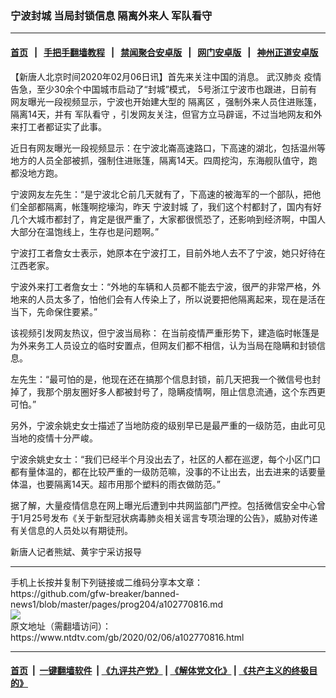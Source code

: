 ### 宁波封城 当局封锁信息 隔离外来人 军队看守
------------------------

#### [首页](https://github.com/gfw-breaker/banned-news1/blob/master/README.md) &nbsp;&nbsp;|&nbsp;&nbsp; [手把手翻墙教程](https://github.com/gfw-breaker/guides/wiki) &nbsp;&nbsp;|&nbsp;&nbsp; [禁闻聚合安卓版](https://github.com/gfw-breaker/bn-android) &nbsp;&nbsp;|&nbsp;&nbsp; [网门安卓版](https://github.com/oGate2/oGate) &nbsp;&nbsp;|&nbsp;&nbsp; [神州正道安卓版](https://github.com/SzzdOgate/update) 



<div><div class="post_content" itemprop="articleBody">
 <p>
  【新唐人北京时间2020年02月06日讯】首先来关注中国的消息。
  <ok href="https://www.ntdtv.com/gb/武汉肺炎.htm">
   武汉肺炎
  </ok>
  疫情告急，至少30余个中国城市启动了“封城”模式， 5号浙江宁波市也跟进，日前有网友曝光一段视频显示，宁波也开始建大型的
  <ok href="https://www.ntdtv.com/gb/隔离区.htm">
   隔离区
  </ok>
  ，强制外来人员住进账篷，隔离14天，并有
  <ok href="https://www.ntdtv.com/gb/军队看守.htm">
   军队看守
  </ok>
  ，引发网友关注，但官方立马辟谣，不过当地网友和外来打工者都证实了此事。
 </p>
 <p>
  近日有网友曝光一段视频显示：在宁波北崙高速路口，下高速的湖北，包括温州等地方的人员全部被抓，强制住进账篷，隔离14天。四周挖沟，东海舰队值守，跑都没地方跑。
 </p>
 <p>
  宁波网友左先生：“是宁波北仑前几天就有了，下高速的被海军的一个部队，把他们全部都隔离，帐篷啊挖壕沟，昨天
  <ok href="https://www.ntdtv.com/gb/宁波封城.htm">
   宁波封城
  </ok>
  了，我们这个村都封了，国内有好几个大城市都封了，肯定是很严重了，大家都很慌恐了，还影响到经济啊，中国人大部分在温饱线上，生存也是问题啊。”
 </p>
 <p>
  宁波打工者詹女士表示，她原本在宁波打工，目前外地人去不了宁波，她只好待在江西老家。
 </p>
 <p>
  宁波外来打工者詹女士：“外地的车辆和人员都不能去宁波，很严的非常严格，外地来的人员太多了，怕他们会有人传染上了，所以说要把他隔离起来，现在是活在当下，先命保住要紧。”
 </p>
 <p>
  该视频引发网友热议，但宁波当局称： 在当前疫情严重形势下，建造临时帐篷是为外来务工人员设立的临时安置点，但网友们都不相信，认为当局在隐瞒和封锁信息。
 </p>
 <p>
  左先生：“最可怕的是，他现在还在搞那个信息封锁，前几天把我一个微信号也封掉了，我那个朋友圈好多人都被封号了，隐瞒疫情啊，阻止信息流通，这个东西更可怕。”
 </p>
 <p>
  另外，宁波余姚史女士描述了当地防疫的级别早已是最严重的一级防范，由此可见当地的疫情十分严峻。
 </p>
 <p>
  宁波余姚史女士：“我们已经半个月没出去了，社区的人都在巡逻，每个小区门口都有量体温的，都在比较严重的一级防范嘛，没事的不让出去，出去进来的话要量体温，也要隔离14天。超市用那个塑料的雨衣做防范。”
 </p>
 <p>
  据了解，大量疫情信息在网上曝光后遭到中共网监部门严控。包括微信安全中心曾于1月25号发布《关于新型冠状病毒肺炎相关谣言专项治理的公告》，威胁对传递有关信息的人员处以有期徒刑。
 </p>
 <p>
  新唐人记者熊斌、黄宇宁采访报导
 </p>
 <div class="single_ad">
 </div>
</div>
</div>
<hr/>
手机上长按并复制下列链接或二维码分享本文章：<br/>
https://github.com/gfw-breaker/banned-news1/blob/master/pages/prog204/a102770816.md <br/>
<a href='https://github.com/gfw-breaker/banned-news1/blob/master/pages/prog204/a102770816.md'><img src='https://github.com/gfw-breaker/banned-news1/blob/master/pages/prog204/a102770816.md.png'/></a> <br/>
原文地址（需翻墙访问）：https://www.ntdtv.com/gb/2020/02/06/a102770816.html


------------------------
#### [首页](https://github.com/gfw-breaker/banned-news1/blob/master/README.md) &nbsp;|&nbsp; [一键翻墙软件](https://github.com/gfw-breaker/nogfw/blob/master/README.md) &nbsp;| [《九评共产党》](https://github.com/gfw-breaker/9ping.md/blob/master/README.md#九评之一评共产党是什么) | [《解体党文化》](https://github.com/gfw-breaker/jtdwh.md/blob/master/README.md) | [《共产主义的终极目的》](https://github.com/gfw-breaker/gczydzjmd.md/blob/master/README.md)


<img src='http://gfw-breaker.win/banned-news/pages/prog204/a102770816.md' width='0px' height='0px'/>
